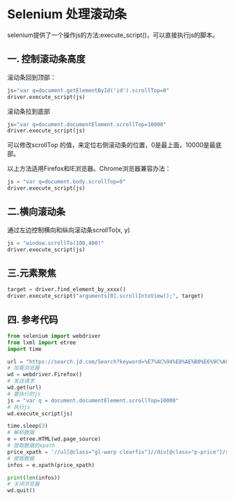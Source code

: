  # Selenium 处理滚动条

selenium提供了一个操作js的方法:execute_script()，可以直接执行js的脚本。

## 一. 控制滚动条高度

滚动条回到顶部：

```python
js="var q=document.getElementById('id').scrollTop=0"
driver.execute_script(js)
```

滚动条拉到底部

```python
js="var q=document.documentElement.scrollTop=10000"
driver.execute_script(js)
```

可以修改scrollTop 的值，来定位右侧滚动条的位置，0是最上面，10000是最底部。


以上方法适用Firefox和IE浏览器。Chrome浏览器兼容办法：

```python
js = "var q=document.body.scrollTop=0"
driver.execute_script(js)
```

## 二.横向滚动条
通过左边控制横向和纵向滚动条scrollTo(x, y)

```python
js = "window.scrollTo(100,400)"
driver.execute_script(js)
```

## 三.元素聚焦

```python
target = driver.find_element_by_xxxx()
driver.execute_script("arguments[0].scrollIntoView();", target)
```

## 四. 参考代码

```python
from selenium import webdriver
from lxml import etree
import time

url = "https://search.jd.com/Search?keyword=%E7%AC%94%E8%AE%B0%E6%9C%AC&enc=utf-8&wq=%E7%AC%94%E8%AE%B0%E6%9C%AC&pvid=845d019c94f6476ca5c4ffc24df6865a"
# 加载浏览器
wd = webdriver.Firefox()
# 发送请求
wd.get(url)
# 要执行的js
js = "var q = document.documentElement.scrollTop=10000"
# 执行js
wd.execute_script(js)

time.sleep(3)
# 解析数据
e = etree.HTML(wd.page_source)
# 提取数据的xpath
price_xpath = '//ul[@class="gl-warp clearfix"]//div[@class="p-price"]/strong/i/text()'
# 提取数据
infos = e.xpath(price_xpath)

print(len(infos))
# 关闭浏览器
wd.quit()
```

